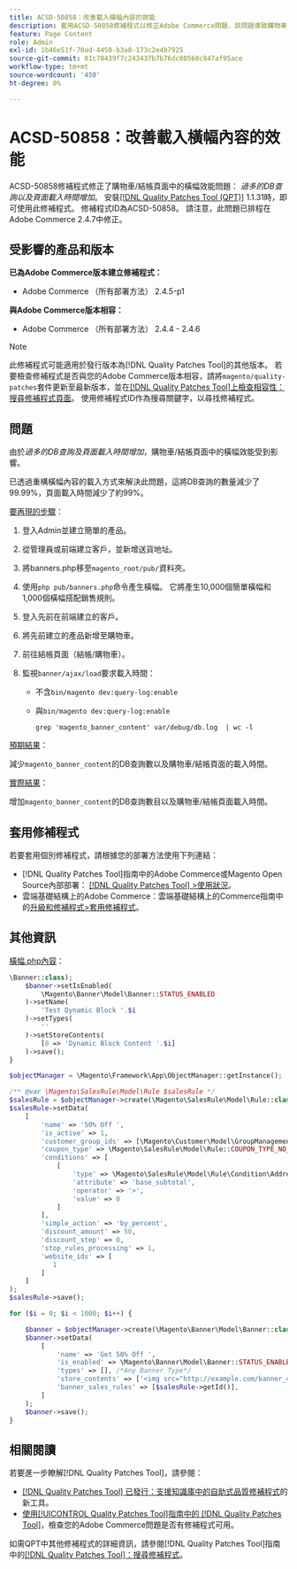 ```yaml
---
title: ACSD-50858：改善載入橫幅內容的效能
description: 套用ACSD-50858修補程式以修正Adobe Commerce問題，該問題導致購物車/結帳頁面中過多DB查詢及頁面載入時間增加，進而影響橫幅效能。
feature: Page Content
role: Admin
exl-id: 1b46e51f-70ad-4450-b3a8-173c2e4b7925
source-git-commit: 81c78439f7c243437b7b76dc80560c847af95ace
workflow-type: tm+mt
source-wordcount: '450'
ht-degree: 0%

---
```


# ACSD-50858：改善載入橫幅內容的效能

ACSD-50858修補程式修正了購物車/結帳頁面中的橫幅效能問題： *過多的DB查詢以及頁面載入時間增加*。 安裝[[!DNL Quality Patches Tool (QPT)]](https://experienceleague.adobe.com/zh-hant/docs/commerce-knowledge-base/kb/announcements/commerce-announcements/magento-quality-patches-released-new-tool-to-self-serve-quality-patches) 1.1.31時，即可使用此修補程式。 修補程式ID為ACSD-50858。 請注意，此問題已排程在Adobe Commerce 2.4.7中修正。

## 受影響的產品和版本

**已為Adobe Commerce版本建立修補程式：**

* Adobe Commerce （所有部署方法） 2.4.5-p1

**與Adobe Commerce版本相容：**

* Adobe Commerce （所有部署方法） 2.4.4 - 2.4.6

>[!NOTE]
>
>此修補程式可能適用於發行版本為[!DNL Quality Patches Tool]的其他版本。 若要檢查修補程式是否與您的Adobe Commerce版本相容，請將`magento/quality-patches`套件更新至最新版本，並在[[!DNL Quality Patches Tool]上檢查相容性：搜尋修補程式頁面](https://experienceleague.adobe.com/tools/commerce-quality-patches/index.html?lang=zh-Hant)。 使用修補程式ID作為搜尋關鍵字，以尋找修補程式。

## 問題

由於&#x200B;*過多的DB查詢及頁面載入時間增加*，購物車/結帳頁面中的橫幅效能受到影響。

已透過重構橫幅內容的載入方式來解決此問題，這將DB查詢的數量減少了99.99%，頁面載入時間減少了約99%。

<u>要再現的步驟</u>：

1. 登入Admin並建立簡單的產品。
1. 從管理員或前端建立客戶，並新增送貨地址。
1. 將banners.php移至`magento_root/pub/`資料夾。
1. 使用`php pub/banners.php`命令產生橫幅。 它將產生10,000個簡單橫幅和1,000個橫幅搭配銷售規則。
1. 登入先前在前端建立的客戶。
1. 將先前建立的產品新增至購物車。
1. 前往結帳頁面（結帳/購物車）。
1. 監視`banner/ajax/load`要求載入時間：

   * 不含`bin/magento dev:query-log:enable`
   * 與`bin/magento dev:query-log:enable`

     ```
     grep 'magento_banner_content' var/debug/db.log  | wc -l
     ```

<u>預期結果</u>：

減少`magento_banner_content`的DB查詢數以及購物車/結帳頁面的載入時間。

<u>實際結果</u>：

增加`magento_banner_content`的DB查詢數目以及購物車/結帳頁面載入時間。

## 套用修補程式

若要套用個別修補程式，請根據您的部署方法使用下列連結：

* [!DNL Quality Patches Tool]指南中的Adobe Commerce或Magento Open Source內部部署： [[!DNL Quality Patches Tool] >使用狀況](/help/tools/quality-patches-tool/usage.md)。
* 雲端基礎結構上的Adobe Commerce：雲端基礎結構上的Commerce指南中的[升級和修補程式>套用修補程式](https://experienceleague.adobe.com/docs/commerce-cloud-service/user-guide/develop/upgrade/apply-patches.html?lang=zh-Hant)。

## 其他資訊

<u>橫幅.php內容</u>：

```php
\Banner::class);
    $banner->setIsEnabled(
        \Magento\Banner\Model\Banner::STATUS_ENABLED
    )->setName(
        'Test Dynamic Block '.$i
    )->setTypes(
        ''
    )->setStoreContents(
        [0 => 'Dynamic Block Content '.$i]
    )->save();
}

$objectManager = \Magento\Framework\App\ObjectManager::getInstance();

/** @var \Magento\SalesRule\Model\Rule $salesRule */
$salesRule = $objectManager->create(\Magento\SalesRule\Model\Rule::class);
$salesRule->setData(
    [
        'name' => '50% Off ',
        'is_active' => 1,
        'customer_group_ids' => [\Magento\Customer\Model\GroupManagement::NOT_LOGGED_IN_ID],
        'coupon_type' => \Magento\SalesRule\Model\Rule::COUPON_TYPE_NO_COUPON,
        'conditions' => [
            [
                'type' => \Magento\SalesRule\Model\Rule\Condition\Address::class,
                'attribute' => 'base_subtotal',
                'operator' => '>',
                'value' => 0
            ]
        ],
        'simple_action' => 'by_percent',
        'discount_amount' => 50,
        'discount_step' => 0,
        'stop_rules_processing' => 1,
        'website_ids' => [
           1
        ]
    ]
);
$salesRule->save();

for ($i = 0; $i < 1000; $i++) {

    $banner = $objectManager->create(\Magento\Banner\Model\Banner::class);
    $banner->setData(
        [
            'name' => 'Get 50% Off ',
            'is_enabled' => \Magento\Banner\Model\Banner::STATUS_ENABLED,
            'types' => [], /*Any Banner Type*/
            'store_contents' => ['<img src="http://example.com/banner_40_percent_off.png" />'],
            'banner_sales_rules' => [$salesRule->getId()],
        ]
    );
    $banner->save();
}
```

## 相關閱讀

若要進一步瞭解[!DNL Quality Patches Tool]，請參閱：

* [[!DNL Quality Patches Tool] 已發行：支援知識庫中的自助式品質修補程式](https://experienceleague.adobe.com/zh-hant/docs/commerce-knowledge-base/kb/announcements/commerce-announcements/magento-quality-patches-released-new-tool-to-self-serve-quality-patches)的新工具。
* [使用[!UICONTROL Quality Patches Tool]指南中的 [!DNL Quality Patches Tool]](/help/tools/quality-patches-tool/patches-available-in-qpt/check-patch-for-magento-issue-with-magento-quality-patches.md)，檢查您的Adobe Commerce問題是否有修補程式可用。


如需QPT中其他修補程式的詳細資訊，請參閱[!DNL Quality Patches Tool]指南中的[[!DNL Quality Patches Tool]：搜尋修補程式](https://experienceleague.adobe.com/tools/commerce-quality-patches/index.html?lang=zh-Hant)。

